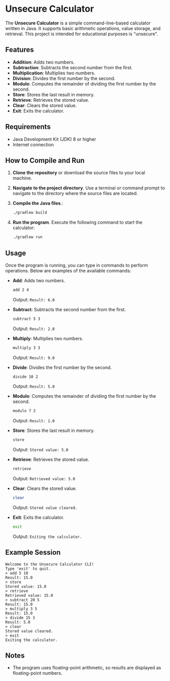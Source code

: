 # Unsecure Calculator

The **Unsecure Calculator** is a simple command-line-based calculator written in Java. It supports basic arithmetic operations, value storage, and retrieval. This project is intended for educational purposes is "unsecure".

## Features

- **Addition**: Adds two numbers.
- **Subtraction**: Subtracts the second number from the first.
- **Multiplication**: Multiplies two numbers.
- **Division**: Divides the first number by the second.
- **Modulo**: Computes the remainder of dividing the first number by the second.
- **Store**: Stores the last result in memory.
- **Retrieve**: Retrieves the stored value.
- **Clear**: Clears the stored value.
- **Exit**: Exits the calculator.

## Requirements

- Java Development Kit (JDK) 8 or higher
- Internet connection

## How to Compile and Run

1. **Clone the repository** or download the source files to your local machine.

2. **Navigate to the project directory**. Use a terminal or command prompt to navigate to the directory where the source files are located.

3. **Compile the Java files**.:

    ```bash
    ./gradlew build
    ```

4. **Run the program**. Execute the following command to start the calculator:

    ```bash
    ./gradlew run
    ```

## Usage

Once the program is running, you can type in commands to perform operations. Below are examples of the available commands:

- **Add**: Adds two numbers.  
    ```bash
    add 2 4
    ```
    Output: `Result: 6.0`

- **Subtract**: Subtracts the second number from the first.  
    ```bash
    subtract 5 3
    ```
    Output: `Result: 2.0`

- **Multiply**: Multiplies two numbers.  
    ```bash
    multiply 3 3
    ```
    Output: `Result: 9.0`

- **Divide**: Divides the first number by the second.  
    ```bash
    divide 10 2
    ```
    Output: `Result: 5.0`

- **Modulo**: Computes the remainder of dividing the first number by the second.  
    ```bash
    modulo 7 2
    ```
    Output: `Result: 1.0`

- **Store**: Stores the last result in memory.  
    ```bash
    store
    ```
    Output: `Stored value: 5.0`

- **Retrieve**: Retrieves the stored value.  
    ```bash
    retrieve
    ```
    Output: `Retrieved value: 5.0`

- **Clear**: Clears the stored value.  
    ```bash
    clear
    ```
    Output: `Stored value cleared.`

- **Exit**: Exits the calculator.  
    ```bash
    exit
    ```
    Output: `Exiting the calculator.`

## Example Session

```plaintext
Welcome to the Unsecure Calculator CLI!
Type 'exit' to quit.
> add 5 10
Result: 15.0
> store
Stored value: 15.0
> retrieve
Retrieved value: 15.0
> subtract 20 5
Result: 15.0
> multiply 3 5
Result: 15.0
> divide 15 3
Result: 5.0
> clear
Stored value cleared.
> exit
Exiting the calculator.
```

## Notes

- The program uses floating-point arithmetic, so results are displayed as floating-point numbers.
